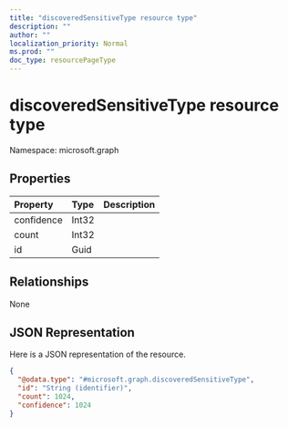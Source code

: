 ```yaml
---
title: "discoveredSensitiveType resource type"
description: ""
author: ""
localization_priority: Normal
ms.prod: ""
doc_type: resourcePageType
---
```


# discoveredSensitiveType resource type


Namespace: microsoft.graph



## Properties
|Property|Type|Description|
|:---|:---|:---|
|confidence|Int32||
|count|Int32||
|id|Guid||

## Relationships
None

## JSON Representation
Here is a JSON representation of the resource.
<!-- {
  "blockType": "resource",
  "@odata.type": "microsoft.graph.discoveredSensitiveType"
}
-->
``` json
{
  "@odata.type": "#microsoft.graph.discoveredSensitiveType",
  "id": "String (identifier)",
  "count": 1024,
  "confidence": 1024
}
```


